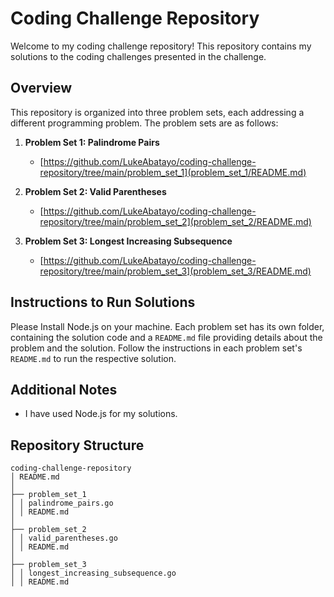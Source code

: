 # Coding Challenge Repository

Welcome to my coding challenge repository! This repository contains my solutions to the coding challenges presented in the challenge.

## Overview

This repository is organized into three problem sets, each addressing a different programming problem. The problem sets are as follows:

1. **Problem Set 1: Palindrome Pairs**
   - [https://github.com/LukeAbatayo/coding-challenge-repository/tree/main/problem_set_1](problem_set_1/README.md)

2. **Problem Set 2: Valid Parentheses**
   - [https://github.com/LukeAbatayo/coding-challenge-repository/tree/main/problem_set_2](problem_set_2/README.md)

3. **Problem Set 3: Longest Increasing Subsequence**
   - [https://github.com/LukeAbatayo/coding-challenge-repository/tree/main/problem_set_3](problem_set_3/README.md)

## Instructions to Run Solutions

Please Install Node.js on your machine. Each problem set has its own folder, containing the solution code and a `README.md` file providing details about the problem and the solution. Follow the instructions in each problem set's `README.md` to run the respective solution.

## Additional Notes

- I have used Node.js for my solutions.

## Repository Structure

```plaintext
coding-challenge-repository
│ README.md
│ 
├── problem_set_1
│ │ palindrome_pairs.go
│ │ README.md
│ 
├── problem_set_2
│ │ valid_parentheses.go
│ │ README.md
│ 
├── problem_set_3
│ │ longest_increasing_subsequence.go
│ │ README.md

